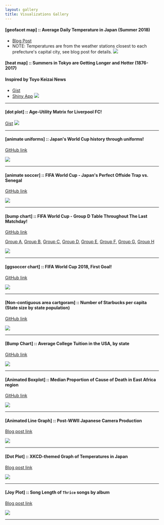 ```yaml
---
layout: gallery
title: Visualizations Gallery
---
```


#### [geofacet map] :: Average Daily Temperature in Japan (Summer 2018)

- [Blog Post](https://ryo-n7.github.io/2018-10-04-visualize-weather-in-japan/)
- NOTE: Temperatures are from the weather stations closest to each prefecture's capital city, see blog post for details.
![](https://i.imgur.com/v4DTyOw.png)


#### [heat map] :: Summers in Tokyo are Getting Longer and Hotter (1876-2017)
#### Inspired by Toyo Keizai News

- [Gist](https://gist.github.com/Ryo-N7/826fc8c755f9a7c1fab236cd17d8a352)
- [Shiny App](https://ryo-n7.shinyapps.io/tokyo_weather_shiny_app/)
![](https://i.imgur.com/WBspwRp.png)

***

#### [dot plot] :: Age-Utility Matrix for Liverpool FC!

[Gist](https://gist.github.com/Ryo-N7/5309ba2496b4f75a0747166bfbc52270)
![](https://i.imgur.com/Lk1lpMg.png)

***

#### [animate uniforms] :: Japan's World Cup history through uniforms!
[GitHub link](https://github.com/Ryo-N7/soccer_ggplots)

![](https://i.imgur.com/UTirZjG.gif)

***

#### [animate soccer] :: FIFA World Cup - Japan's Perfect Offside Trap vs. Senegal
[GitHub link](https://github.com/Ryo-N7/soccer_ggplots)

![](https://i.imgur.com/ceSA3YB.gif)

***

#### [bump chart] :: FIFA World Cup - Group D Table Throughout The Last Matchday!
[GitHub link](https://github.com/Ryo-N7/soccer_ggplots)

[Group A](https://i.imgur.com/6yaOA31.png), [Group B](https://i.imgur.com/4AEIbgq.png), [Group C](https://i.imgur.com/cGs2mf0.png), [Group D](https://i.imgur.com/FlntjgH.png), 
[Group E](https://i.imgur.com/1flVYGU.png), [Group F](https://i.imgur.com/ucMH4f4.png), [Group G](https://i.imgur.com/IVcqeUG.png), [Group H](https://i.imgur.com/agTx6IG.png)

![](https://i.imgur.com/FlntjgH.png)

***

#### [ggsoccer chart] :: FIFA World Cup 2018, First Goal!
[GitHub link](https://github.com/Ryo-N7/soccer_ggplots)

![](https://i.imgur.com/7tRZnm7.png)

***

#### [Non-contiguous area cartgoram] :: Number of Starbucks per capita (State size by state population)
[GitHub link](https://github.com/Ryo-N7/tidy_tuesday#may-7)

![](https://i.imgur.com/kRbXSQn.png)

***

#### [Bump Chart] :: Average College Tuition in the USA, by state 
[GitHub link](https://github.com/Ryo-N7/tidy_tuesday#april-3)

![](https://i.imgur.com/yJve5vA.png)

***

#### [Animated Boxplot] :: Median Proportion of Cause of Death in East Africa region
[GitHub link](https://github.com/Ryo-N7/tidy_tuesday#april-1)

![](https://i.imgur.com/ThbVuP2.gif)

***

#### [Animated Line Graph] :: Post-WWII Japanese Camera Production 
[Blog post link](https://ryo-n7.github.io/2018-01-12-japan-postwar-economic-recovery/)

![](https://i.imgur.com/BTiNNtG.gif)

***

#### [Dot Plot] :: XKCD-themed Graph of Temperatures in Japan
[Blog post link](https://ryo-n7.github.io/2017-11-22-japan-xkcd-weather-index/)

![](https://i.imgur.com/8D6h9dl.png)

***

#### [Joy Plot] :: Song Length of `Thrice` songs by album
[Blog post link](https://ryo-n7.github.io/2017-09-30-thrice-part-1/)

![](https://i.imgur.com/lNTlZyh.jpg)

***



